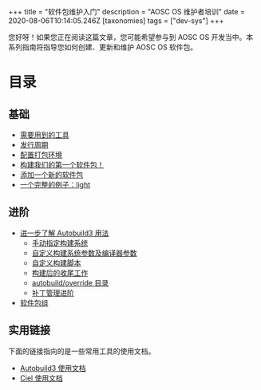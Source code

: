 +++
title = "软件包维护入门"
description = "AOSC OS 维护者培训"
date = 2020-08-06T10:14:05.246Z
[taxonomies]
tags = ["dev-sys"]
+++

您好呀！如果您正在阅读这篇文章，您可能希望参与到 AOSC OS 开发当中。本系列指南将指导您如何创建、更新和维护 AOSC OS 软件包。 

# 目录
## 基础
- [需要用到的工具](@/dev/system/basics.zh.md#xu-yao-yong-dao-de-gong-ju)
- [发行周期](@/dev/system/basics.zh.md#fa-xing-zhou-qi)
- [配置打包环境](@/dev/system/basics.zh.md#pei-zhi-da-bao-huan-jing)
- [构建我们的第一个软件包！](@/dev/system/basics.zh.md#gou-jian-wo-men-de-di-yi-ge-ruan-jian-bao)
- [添加一个新的软件包](@/dev/system/basics.zh.md#tian-jia-yi-ge-xin-de-ruan-jian-bao)
- [一个完整的例子：light](@/dev/system/basics.zh.md#yi-ge-wan-zheng-de-li-zi-light)

## 进阶
- [进一步了解 Autobuild3 用法](@/dev/system/advanced-techniques.md#advanced-operations-in-autobuild3)
	- [手动指定构建系统](@/dev/system/advanced-techniques.md#manually-select-different-build-systems)
	- [自定义构建系统参数及编译器参数](@/dev/system/advanced-techniques.md#custom-build-system-compiler-parameters)
	- [自定义构建脚本](@/dev/system/advanced-techniques.md#custom-build-scripts)
	- [构建后的收尾工作](@/dev/system/advanced-techniques.md#post-build-tweaks)
	- [autobuild/override 目录](@/dev/system/advanced-techniques.md#the-autobuild-override-directory)
	- [补丁管理进阶](@/dev/system/advanced-techniques.md#advanced-patch-management)
- [软件包组](@/dev/system/advanced-techniques.md#dealing-with-package-groups)

## 实用链接

下面的链接指向的是一些常用工具的使用文档。

- [Autobuild3 使用文档](@/dev/system/autobuild3-manual.md)
- [Ciel 使用文档](@/dev/system/ciel-manual.md)